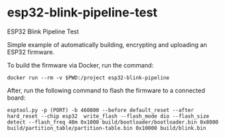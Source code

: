 # esp32-blink-pipeline-test
ESP32 Blink Pipeline Test

Simple example of automatically building, encrypting and uploading an ESP32 firmware.

To build the firmware via Docker, run the command:

```
docker run --rm -v $PWD:/project esp32-blink-pipeline
```

After, run the following command to flash the firmware to a connected board:

```
esptool.py -p (PORT) -b 460800 --before default_reset --after hard_reset --chip esp32  write_flash --flash_mode dio --flash_size detect --flash_freq 40m 0x1000 build/bootloader/bootloader.bin 0x8000 build/partition_table/partition-table.bin 0x10000 build/blink.bin
```

